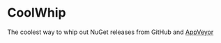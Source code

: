 # CoolWhip
The coolest way to whip out NuGet releases from GitHub and [AppVeyor](http://www.appveyor.com/)
